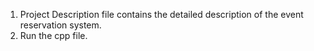 1. Project Description file contains the detailed description of the event reservation system.
2. Run the cpp file.
